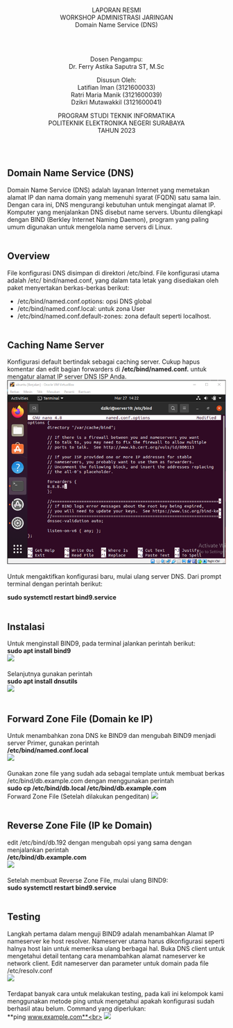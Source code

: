 <p align = center>
LAPORAN RESMI <br>
WORKSHOP ADMINISTRASI JARINGAN <br>
Domain Name Service (DNS) <br>

<br><br>
<p align=center>
Dosen Pengampu:<br>
Dr. Ferry Astika Saputra ST, M.Sc	

<p align=center>
Disusun Oleh:<br>
Latifian Iman (3121600033) <br>
Ratri Maria Manik (3121600039) <br>
Dzikri Mutawakkil (3121600041) <br>

<p align=center>
PROGRAM STUDI TEKNIK INFORMATIKA<br>
POLITEKNIK ELEKTRONIKA NEGERI SURABAYA<br>
TAHUN 2023
</p>
<br><br>

## Domain Name Service (DNS) <br>
Domain Name Service (DNS) adalah layanan Internet yang memetakan alamat IP dan nama domain yang memenuhi syarat (FQDN) satu sama lain. Dengan cara ini, DNS mengurangi kebutuhan untuk mengingat alamat IP. Komputer yang menjalankan DNS disebut name servers. Ubuntu dilengkapi dengan BIND (Berkley Internet Naming Daemon), program yang paling umum digunakan untuk mengelola name servers di Linux.<br><br>

## Overview <br>
File konfigurasi DNS disimpan di direktori /etc/bind. File konfigurasi utama adalah /etc/ bind/named.conf, yang dalam tata letak yang disediakan oleh paket menyertakan berkas-berkas berikut:<br>

- /etc/bind/named.conf.options: opsi DNS global
- /etc/bind/named.conf.local: untuk zona User
- /etc/bind/named.conf.default-zones: zona default seperti localhost.<br><br>

## Caching Name Server<br>
Konfigurasi default bertindak sebagai caching server. Cukup hapus komentar dan edit bagian forwarders di **/etc/bind/named.conf.** untuk mengatur alamat IP server DNS ISP Anda.<br>
![](https://github.com/ratrimanik/Workshop_Administrasi_Jaringan/blob/main/Minggu_6/konjar/named.conf.options.png)<br><br>
Untuk mengaktifkan konfigurasi baru, mulai ulang server DNS. Dari prompt terminal dengan perintah berikut:<br>

**sudo systemctl restart bind9.service**<br><br>

## Instalasi
Untuk menginstall BIND9, pada terminal jalankan perintah berikut:<br>
**sudo apt install bind9**<br>
![](konjar/Install_Bind9.png)<br><br>
Selanjutnya gunakan perintah<br>
**sudo apt install dnsutils**<br>
![](konjar/Install_DNS_Utils.png)<br><br>

## Forward Zone File (Domain ke IP)<br>
Untuk menambahkan zona DNS ke BIND9 dan mengubah BIND9 menjadi server Primer, gunakan perintah <br>
**/etc/bind/named.conf.local**<br>
![](konjar/named.conf.local.png)<br><br>
Gunakan zone file yang sudah ada sebagai template untuk membuat berkas /etc/bind/db.example.com dengan menggunakan perintah <br>
**sudo cp /etc/bind/db.local /etc/bind/db.example.com**<br>
Forward Zone File (Setelah dilakukan pengeditan)
![](konjar/ubahdb.domain.png)<br><br>

## Reverse Zone File (IP ke Domain)
edit /etc/bind/db.192 dengan mengubah opsi yang sama dengan menjalankan perintah <br>
**/etc/bind/db.example.com**<br>
![](konjar/ubahdb.ip.png)<br><br>
Setelah membuat Reverse Zone File, mulai ulang BIND9:<br>
**sudo systemctl restart bind9.service**<br><br>

## Testing
Langkah pertama dalam menguji BIND9 adalah menambahkan Alamat IP nameserver ke host resolver. Nameserver utama harus dikonfigurasi seperti halnya host lain untuk memeriksa ulang berbagai hal. Buka DNS client untuk mengetahui detail tentang cara menambahkan alamat nameserver ke network client. Edit nameserver dan parameter untuk domain pada file /etc/resolv.conf<br>
![](konjar/testing.png)<br><br>
Terdapat banyak cara untuk melakukan testing, pada kali ini kelompok kami menggunakan metode ping untuk mengetahui apakah konfigurasi sudah berhasil atau belum. Command yang diperlukan:<br>
**ping www.example.com**<br>
![](konjar/Cobaping.png)<br><br>

